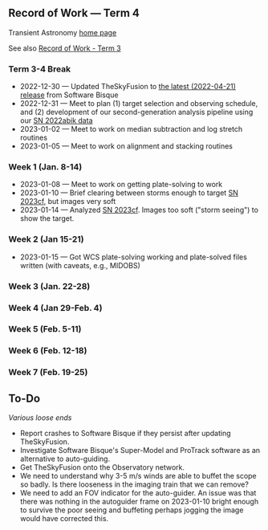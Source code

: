 ## Record of Work &mdash; Term 4

Transient Astronomy [home page](./)

See also [Record of Work - Term 3](./record_of_work-term_3.html)

### Term 3-4 Break

* 2022-12-30 &mdash; Updated TheSkyFusion to [the latest (2022-04-21) release](https://www.bisque.com/thesky-change-log/#TheSkyFusionChangeLog) from Software Bisque
* 2022-12-31 &mdash; Meet to plan (1) target selection and observing schedule, and (2) development of our second-generation analysis pipeline using our [SN 2022abik data](./targets/SN_2022abik/index.html)
* 2023-01-02 &mdash; Meet to work on median subtraction and log stretch routines
* 2023-01-05 &mdash; Meet to work on alignment and stacking routines

### Week 1 (Jan. 8-14)

* 2023-01-08 &mdash; Meet to work on getting plate-solving to work
* 2023-01-10 &mdash; Brief clearing between storms enough to target [SN 2023cf](./targets/SN_2023cf/index.html), but images very soft
* 2023-01-14 &mdash; Analyzed [SN 2023cf](./targets/SN_2023cf/index.html). Images too soft ("storm seeing") to show the target.

### Week 2 (Jan 15-21)

* 2023-01-15 &mdash; Got WCS plate-solving working and plate-solved files written (with caveats, e.g., MIDOBS)

### Week 3 (Jan. 22-28)

### Week 4 (Jan 29-Feb. 4)

### Week 5 (Feb. 5-11)

### Week 6 (Feb. 12-18)

### Week 7 (Feb. 19-25)

## To-Do

*Various loose ends*

* Report crashes to Software Bisque if they persist after updating TheSkyFusion.
* Investigate Software Bisque's Super-Model and ProTrack software as an alternative to auto-guiding.
* Get TheSkyFusion onto the Observatory network.
* We need to understand why 3-5 m/s winds are able to buffet the scope so badly. Is there looseness in the imaging train that we can remove?
* We need to add an FOV indicator for the auto-guider. An issue was that there was nothing in the autoguider frame on 2023-01-10 bright enough to survive the poor seeing and buffeting perhaps jogging the image would have corrected this.
